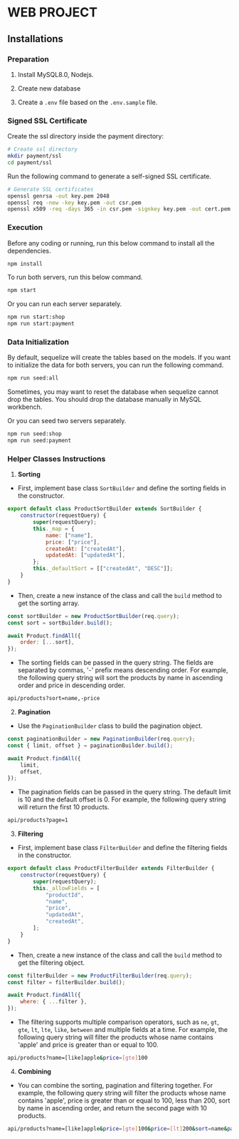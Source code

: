 # WEB PROJECT

## Installations

### Preparation

1. Install MySQL8.0, Nodejs.

2. Create new database

3. Create a `.env` file based on the `.env.sample` file.

### Signed SSL Certificate

Create the ssl directory inside the payment directory:

```bash
# Create ssl directory
mkdir payment/ssl
cd payment/ssl
```

Run the following command to generate a self-signed SSL certificate.

```bash
# Generate SSL certificates
openssl genrsa -out key.pem 2048
openssl req -new -key key.pem -out csr.pem
openssl x509 -req -days 365 -in csr.pem -signkey key.pem -out cert.pem
```

### Execution

Before any coding or running, run this below command to install all the dependencies.

```bash
npm install
```

To run both servers, run this below command.

```bash
npm start
```

Or you can run each server separately.

```bash
npm run start:shop
npm run start:payment
```

### Data Initialization

By default, sequelize will create the tables based on the models. If you want to initialize the data for both servers, you can run the following command.

```bash
npm run seed:all
```

Sometimes, you may want to reset the database when sequelize cannot drop the tables. You should drop the database manually in MySQL workbench.

Or you can seed two servers separately.

```bash
npm run seed:shop
npm run seed:payment
```

### Helper Classes Instructions

1. **Sorting**

-   First, implement base class `SortBuilder` and define the sorting fields in the constructor.

```javascript
export default class ProductSortBuilder extends SortBuilder {
    constructor(requestQuery) {
        super(requestQuery);
        this._map = {
            name: ["name"],
            price: ["price"],
            createdAt: ["createdAt"],
            updatedAt: ["updatedAt"],
        };
        this._defaultSort = [["createdAt", "DESC"]];
    }
}
```

-   Then, create a new instance of the class and call the `build` method to get the sorting array.

```javascript
const sortBuilder = new ProductSortBuilder(req.query);
const sort = sortBuilder.build();

await Product.findAll({
    order: [...sort],
});
```

-   The sorting fields can be passed in the query string. The fields are separated by commas, '-' prefix means descending order. For example, the following query string will sort the products by name in ascending order and price in descending order.

```bash
api/products?sort=name,-price
```

2. **Pagination**

-   Use the `PaginationBuilder` class to build the pagination object.

```javascript
const paginationBuilder = new PaginationBuilder(req.query);
const { limit, offset } = paginationBuilder.build();

await Product.findAll({
    limit,
    offset,
});
```

-   The pagination fields can be passed in the query string. The default limit is 10 and the default offset is 0. For example, the following query string will return the first 10 products.

```bash
api/products?page=1
```

3. **Filtering**

-   First, implement base class `FilterBuilder` and define the filtering fields in the constructor.

```javascript
export default class ProductFilterBuilder extends FilterBuilder {
    constructor(requestQuery) {
        super(requestQuery);
        this._allowFields = [
            "productId",
            "name",
            "price",
            "updatedAt",
            "createdAt",
        ];
    }
}
```

-   Then, create a new instance of the class and call the `build` method to get the filtering object.

```javascript
const filterBuilder = new ProductFilterBuilder(req.query);
const filter = filterBuilder.build();

await Product.findAll({
    where: { ...filter },
});
```

-   The filtering supports multiple comparison operators, such as `ne`, `gt`, `gte`, `lt`, `lte`, `like`, `between` and multiple fields at a time. For example, the following query string will filter the products whose name contains 'apple' and price is greater than or equal to 100.

```bash
api/products?name=[like]apple&price=[gte]100
```

4. **Combining**

-   You can combine the sorting, pagination and filtering together. For example, the following query string will filter the products whose name contains 'apple', price is greater than or equal to 100, less than 200, sort by name in ascending order, and return the second page with 10 products.

```bash
api/products?name=[like]apple&price=[gte]100&price=[lt]200&sort=name&page=2&size=10
```
